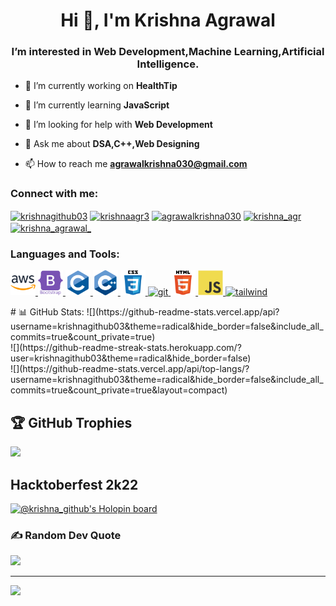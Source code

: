 <h1 align="center">Hi 👋, I'm Krishna Agrawal</h1>
<h3 align="center">I’m interested in Web Development,Machine Learning,Artificial Intelligence.</h3>

- 🔭 I’m currently working on **HealthTip**

- 🌱 I’m currently learning **JavaScript**

- 🤝 I’m looking for help with **Web Development**

- 💬 Ask me about **DSA,C++,Web Designing**

- 📫 How to reach me **agrawalkrishna030@gmail.com**

<h3 align="left">Connect with me:</h3>
<p align="left">
<a href="https://dev.to/krishnagithub03" target="blank"><img align="center" src="https://raw.githubusercontent.com/rahuldkjain/github-profile-readme-generator/master/src/images/icons/Social/devto.svg" alt="krishnagithub03" height="30" width="40" /></a>
<a href="https://linkedin.com/in/krishnaagr3" target="blank"><img align="center" src="https://raw.githubusercontent.com/rahuldkjain/github-profile-readme-generator/master/src/images/icons/Social/linked-in-alt.svg" alt="krishnaagr3" height="30" width="40" /></a>
<a href="https://instagram.com/agrawalkrishna030" target="blank"><img align="center" src="https://raw.githubusercontent.com/rahuldkjain/github-profile-readme-generator/master/src/images/icons/Social/instagram.svg" alt="agrawalkrishna030" height="30" width="40" /></a>
<a href="https://www.codechef.com/users/krishna_agr" target="blank"><img align="center" src="https://cdn.jsdelivr.net/npm/simple-icons@3.1.0/icons/codechef.svg" alt="krishna_agr" height="30" width="40" /></a>
<a href="https://www.leetcode.com/krishna_agrawal_" target="blank"><img align="center" src="https://raw.githubusercontent.com/rahuldkjain/github-profile-readme-generator/master/src/images/icons/Social/leet-code.svg" alt="krishna_agrawal_" height="30" width="40" /></a>
</p>

<h3 align="left">Languages and Tools:</h3>
<p align="left"> <a href="https://aws.amazon.com" target="_blank" rel="noreferrer"> <img src="https://raw.githubusercontent.com/devicons/devicon/master/icons/amazonwebservices/amazonwebservices-original-wordmark.svg" alt="aws" width="40" height="40"/> </a> <a href="https://getbootstrap.com" target="_blank" rel="noreferrer"> <img src="https://raw.githubusercontent.com/devicons/devicon/master/icons/bootstrap/bootstrap-plain-wordmark.svg" alt="bootstrap" width="40" height="40"/> </a> <a href="https://www.cprogramming.com/" target="_blank" rel="noreferrer"> <img src="https://raw.githubusercontent.com/devicons/devicon/master/icons/c/c-original.svg" alt="c" width="40" height="40"/> </a> <a href="https://www.w3schools.com/cpp/" target="_blank" rel="noreferrer"> <img src="https://raw.githubusercontent.com/devicons/devicon/master/icons/cplusplus/cplusplus-original.svg" alt="cplusplus" width="40" height="40"/> </a> <a href="https://www.w3schools.com/css/" target="_blank" rel="noreferrer"> <img src="https://raw.githubusercontent.com/devicons/devicon/master/icons/css3/css3-original-wordmark.svg" alt="css3" width="40" height="40"/> </a> <a href="https://git-scm.com/" target="_blank" rel="noreferrer"> <img src="https://www.vectorlogo.zone/logos/git-scm/git-scm-icon.svg" alt="git" width="40" height="40"/> </a> <a href="https://www.w3.org/html/" target="_blank" rel="noreferrer"> <img src="https://raw.githubusercontent.com/devicons/devicon/master/icons/html5/html5-original-wordmark.svg" alt="html5" width="40" height="40"/> </a> <a href="https://developer.mozilla.org/en-US/docs/Web/JavaScript" target="_blank" rel="noreferrer"> <img src="https://raw.githubusercontent.com/devicons/devicon/master/icons/javascript/javascript-original.svg" alt="javascript" width="40" height="40"/> </a> <a href="https://tailwindcss.com/" target="_blank" rel="noreferrer"> <img src="https://www.vectorlogo.zone/logos/tailwindcss/tailwindcss-icon.svg" alt="tailwind" width="40" height="40"/> </a> </p>
<!-- 
<p><img align="left" src="https://github-readme-stats.vercel.app/api/top-langs?username=krishnagithub03&show_icons=true&locale=en&layout=compact" alt="krishnagithub03" /></p>

<p>&nbsp;<img align="center" src="https://github-readme-stats.vercel.app/api?username=krishnagithub03&show_icons=true&locale=en" alt="krishnagithub03" /></p>

<p><img align="center" src="https://github-readme-streak-stats.herokuapp.com/?user=krishnagithub03&" alt="krishnagithub03" /></p>
 -->
# 📊 GitHub Stats:
![](https://github-readme-stats.vercel.app/api?username=krishnagithub03&theme=radical&hide_border=false&include_all_commits=true&count_private=true)<br/>
![](https://github-readme-streak-stats.herokuapp.com/?user=krishnagithub03&theme=radical&hide_border=false)<br/>
![](https://github-readme-stats.vercel.app/api/top-langs/?username=krishnagithub03&theme=radical&hide_border=false&include_all_commits=true&count_private=true&layout=compact)<br/>

## 🏆 GitHub Trophies
![](https://github-profile-trophy.vercel.app/?username=krishnagithub03&theme=radical&no-frame=true&no-bg=false&margin-w=4)

## Hacktoberfest 2k22
[![@krishna_github's Holopin board](https://holopin.me/krishna_github)](https://holopin.io/@krishna_github)<br/>
### ✍️ Random Dev Quote
![](https://quotes-github-readme.vercel.app/api?type=horizontal&theme=radical)

---
[![](https://visitcount.itsvg.in/api?id=krishnagithub03&icon=5&color=5)](https://visitcount.itsvg.in)

<!-- Proudly created with GPRM ( https://gprm.itsvg.in ) -->
